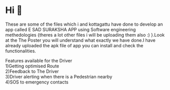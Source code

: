 <h1>
  <b>
Hi 
🙂
  </b>
  </h1>
  
These are some of the files which i and kottagattu  have done to develop an app called E SAD SURAKSHA APP using Software engineering methedologies {theres a lot other files i will be uploading them also :) }.Look at the The Poster you will understand what exactly we have done.I have already uploaded the 
  apk file of app you can install and check the functionalities.

Features available for the Driver
<br>
1)Getting optimised Route
<br>
2)Feedback to The Driver
<br>
3)Driver alerting when there is a Pedestrian nearby 
<br>
4)SOS to emergency contacts 
<br>

